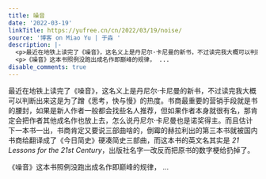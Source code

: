 ```yaml
---
title: 噪音
date: '2022-03-19'
linkTitle: https://yufree.cn/cn/2022/03/19/noise/
source: '博客 on Miao Yu | 于淼 '
description: |-
  <p>最近在地铁上读完了《噪音》，这名义上是丹尼尔·卡尼曼的新书，不过读完我大概可以判断出来这是为了蹭《思考，快与慢》的热度。书商最重要的营销手段就是书的腰封，如果是新人作者一般都会找些名人推荐，但如果作者本身就很有名，那肯定会把作者其他成名作也放上去，怎么说丹尼尔·卡尼曼也是诺奖得主。而且估计下一本书一出，书商肯定又要说三部曲啥的，倒霉的赫拉利出的第三本书就被国内书商给翻译成了《今日简史》硬凑简史三部曲，而这本书的英文名其实是 <em>21 Lessons for the 21st Century</em>，出版社名字一改反而把原书的数字梗给扔掉了。</p>
  <p>《噪音》这本书照例没跑出成名作即巅峰的规律， ...
disable_comments: true
---
```

<p>最近在地铁上读完了《噪音》，这名义上是丹尼尔·卡尼曼的新书，不过读完我大概可以判断出来这是为了蹭《思考，快与慢》的热度。书商最重要的营销手段就是书的腰封，如果是新人作者一般都会找些名人推荐，但如果作者本身就很有名，那肯定会把作者其他成名作也放上去，怎么说丹尼尔·卡尼曼也是诺奖得主。而且估计下一本书一出，书商肯定又要说三部曲啥的，倒霉的赫拉利出的第三本书就被国内书商给翻译成了《今日简史》硬凑简史三部曲，而这本书的英文名其实是 <em>21 Lessons for the 21st Century</em>，出版社名字一改反而把原书的数字梗给扔掉了。</p>
<p>《噪音》这本书照例没跑出成名作即巅峰的规律， ...